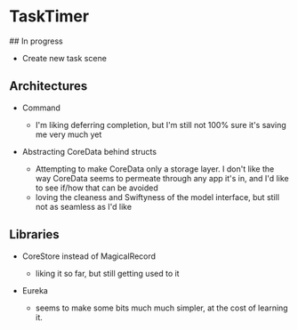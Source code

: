 # TaskTimer

## In progress

+ Create new task scene

## Architectures

+ Command 
    - I'm liking deferring completion, but I'm still not 100% sure it's saving me very much yet

+ Abstracting CoreData behind structs 
    - Attempting to make CoreData only a storage layer. I don't like the way CoreData seems to permeate through any app it's in, and I'd like to see if/how that can be avoided
    - loving the cleaness and Swiftyness of the model interface, but still not as seamless as I'd like


## Libraries

+ CoreStore instead of MagicalRecord
    - liking it so far, but still getting used to it

+ Eureka 
    - seems to make some bits much much simpler, at the cost of learning it.
